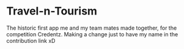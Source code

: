 # Travel-n-Tourism
The historic first app me and my team mates made together, for the competition Credentz. 
Making a change just to have my name in the contribution link xD
